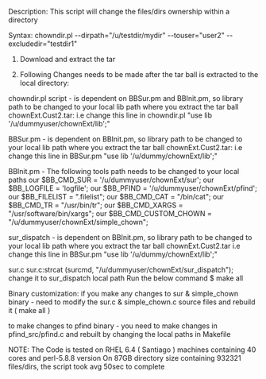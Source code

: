 Description:
    This script will change the files/dirs ownership within a directory

Syntax:
    chowndir.pl --dirpath="/u/testdir/mydir" --touser="user2" --excludedir="testdir1"

1. Download and extract the tar


2. Following Changes needs to be made after the tar ball is extracted to the local directory:

chowndir.pl script -  is dependent on BBSur.pm and BBInit.pm, so library path to be changed to your local lib path where you extract the tar ball chownExt.Cust2.tar:
i.e change  this line in chowndir.pl "use lib '/u/dummyuser/chownExt/lib';"

BBSur.pm -  is dependent on  BBInit.pm, so library path to be changed to your local lib path where you extract the tar ball chownExt.Cust2.tar:
i.e change this line in BBSur.pm "use lib '/u/dummy/chownExt/lib';"
 
BBInit.pm -
The following tools path needs to be changed to your local paths 
our $BB_CMD_SUR = '/u/dummyuser/chownExt/sur';
our $BB_LOGFILE = 'logfile';
our $BB_PFIND = '/u/dummyuser/chownExt/pfind';
our $BB_FILELIST                   = ".filelist";
our $BB_CMD_CAT                    = "/bin/cat";
our $BB_CMD_TR                     = "/usr/bin/tr";
our $BB_CMD_XARGS                  = "/usr/software/bin/xargs";
our $BB_CMD_CUSTOM_CHOWN           = "/u/dummyuser/chownExt/simple_chown";


sur_dispatch -  is dependent on  BBInit.pm, so library path to be changed to your local lib path where you extract the tar ball chownExt.Cust2.tar
i.e change this line in BBSur.pm "use lib '/u/dummy/chownExt/lib';"

sur.c
sur.c:strcat (surcmd, "/u/dummyuser/chownExt/sur_dispatch");
change it to sur_dispatch local path
Run the below command
$ make all

Binary customization:
 if you make any changes to sur  & simple_chown binary - need to modify the sur.c & simple_chown.c source files and rebuild it ( make all )

 to make changes to pfind binary - you need to make changes in pfind_src/pfind.c and rebuilt  by changing the local paths in Makefile 


NOTE:
The Code is tested on RHEL 6.4 ( Santiago ) machines containing 40 cores and perl-5.8.8 version
On 87GB directory size containing 932321 files/dirs, the script took avg 50sec to complete
